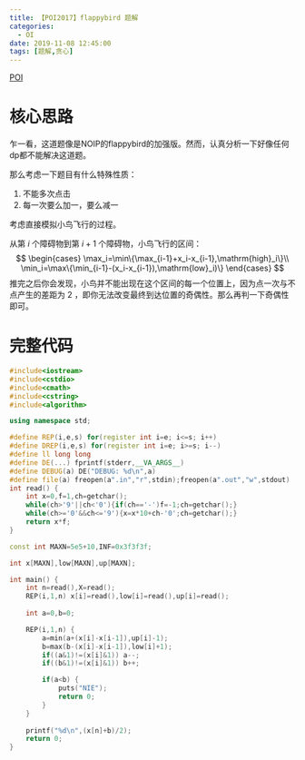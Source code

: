 ```yaml
---
title: 【POI2017】flappybird 题解
categories:
  - OI
date: 2019-11-08 12:45:00
tags: [题解,贪心]
---
```


[POI](https://www.lydsy.com/JudgeOnline/problem.php?id=4723)

<!--more-->

# 核心思路

乍一看，这道题像是NOIP的flappybird的加强版。然而，认真分析一下好像任何dp都不能解决这道题。

那么考虑一下题目有什么特殊性质：

1. 不能多次点击
2. 每一次要么加一，要么减一

考虑直接模拟小鸟飞行的过程。

从第 $i$ 个障碍物到第 $i+1$ 个障碍物，小鸟飞行的区间：
$$
\begin{cases}
\max_i=\min\{\max_{i-1}+x_i-x_{i-1},\mathrm{high}_i\}\\
\min_i=\max\{\min_{i-1}-(x_i-x_{i-1}),\mathrm{low}_i)\}
\end{cases}
$$
推完之后你会发现，小鸟并不能出现在这个区间的每一个位置上，因为点一次与不点产生的差距为 $2$ ，即你无法改变最终到达位置的奇偶性。那么再判一下奇偶性即可。

# 完整代码

```cpp
#include<iostream>
#include<cstdio>
#include<cmath>
#include<cstring>
#include<algorithm>

using namespace std;

#define REP(i,e,s) for(register int i=e; i<=s; i++)
#define DREP(i,e,s) for(register int i=e; i>=s; i--)
#define ll long long
#define DE(...) fprintf(stderr,__VA_ARGS__)
#define DEBUG(a) DE("DEBUG: %d\n",a)
#define file(a) freopen(a".in","r",stdin);freopen(a".out","w",stdout)
int read() {
	int x=0,f=1,ch=getchar();
	while(ch>'9'||ch<'0'){if(ch=='-')f=-1;ch=getchar();}
	while(ch>='0'&&ch<='9'){x=x*10+ch-'0';ch=getchar();}
	return x*f;
}

const int MAXN=5e5+10,INF=0x3f3f3f;

int x[MAXN],low[MAXN],up[MAXN];

int main() {
	int n=read(),X=read();
	REP(i,1,n) x[i]=read(),low[i]=read(),up[i]=read();
	
	int a=0,b=0;

	REP(i,1,n) {
		a=min(a+(x[i]-x[i-1]),up[i]-1);
		b=max(b-(x[i]-x[i-1]),low[i]+1);
		if((a&1)!=(x[i]&1)) a--;
		if((b&1)!=(x[i]&1)) b++;

		if(a<b) {
			puts("NIE");
			return 0;
		}
	}
	
	printf("%d\n",(x[n]+b)/2);
	return 0;
}
```

